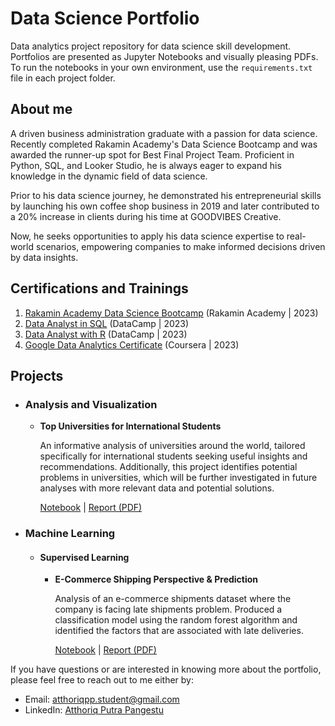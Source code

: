 # Data Science Portfolio
Data analytics project repository for data science skill development. Portfolios are presented as Jupyter Notebooks and visually pleasing PDFs. To run the notebooks in your own environment, use the `requirements.txt` file in each project folder.

## About me
A driven business administration graduate with a passion for data science. Recently completed Rakamin Academy's Data Science Bootcamp and was awarded the runner-up spot for Best Final Project Team. Proficient in Python, SQL, and Looker Studio, he is always eager to expand his knowledge in the dynamic field of data science.

Prior to his data science journey, he demonstrated his entrepreneurial skills by launching his own coffee shop business in 2019 and later contributed to a 20% increase in clients during his time at GOODVIBES Creative.

Now, he seeks opportunities to apply his data science expertise to real-world scenarios, empowering companies to make informed decisions driven by data insights.

## Certifications and Trainings
1. [Rakamin Academy Data Science Bootcamp](https://drive.google.com/file/d/1zNqwX1lKTFjfao6_X8dMunKTsYbvaIDx/view?usp=sharing) (Rakamin Academy | 2023)
2. [Data Analyst in SQL](https://www.datacamp.com/statement-of-accomplishment/track/5c6499cc62e40dc7db3fd07e68aa9820c70a46be) (DataCamp | 2023)
3. [Data Analyst with R](https://www.datacamp.com/statement-of-accomplishment/track/17b96eb5916fe0df8a09d43c715309af60832dc4) (DataCamp | 2023)
4. [Google Data Analytics Certificate](https://www.credly.com/badges/f1abe8c6-fe17-4214-b05d-0ab5914fa323/linked_in_profile) (Coursera | 2023)

## Projects
- ### Analysis and Visualization
  - **Top Universities for International Students**
    
    An informative analysis of universities around the world, tailored specifically for international students seeking useful insights and recommendations. Additionally, this project identifies potential problems in universities, which will be further investigated in future analyses with more relevant data and potential solutions.
    
    [Notebook](https://github.com/atthoriqpp/data_science_portfolio/blob/main/global_university_rankings_2023/top-universities-for-international-students.ipynb) | [Report (PDF)](https://github.com/atthoriqpp/data_analytics_portfolios/blob/main/global_university_rankings_2023/Global%20University%20Rankings%202023%20Analysis.pdf)
    
- ### Machine Learning
  - #### Supervised Learning
    - **E-Commerce Shipping Perspective & Prediction**
    
       Analysis of an e-commerce shipments dataset where the company is facing late shipments problem. Produced a classification model using the random forest algorithm and identified the factors that are associated with late deliveries.

      [Notebook](https://github.com/atthoriqpp/data_science_portfolio/blob/main/e-commerce_shipping_prediction/e-commerce-shipment-perspective-prediction.ipynb) | [Report (PDF)](https://github.com/atthoriqpp/data_analytics_portfolios/blob/main/e-commerce_shipping_prediction/E-Commerce%20Shipment%20Prediction.pdf)
   
If you have questions or are interested in knowing more about the portfolio, please feel free to reach out to me either by:
- Email: atthoriqpp.student@gmail.com
- LinkedIn: [Atthoriq Putra Pangestu](https://www.linkedin.com/in/atthoriqputra/)
